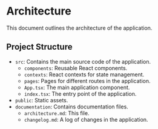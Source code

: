 # Architecture

This document outlines the architecture of the application.

## Project Structure

- `src`: Contains the main source code of the application.
  - `components`: Reusable React components.
  - `contexts`: React contexts for state management.
  - `pages`: Pages for different routes in the application.
  - `App.tsx`: The main application component.
  - `index.tsx`: The entry point of the application.
- `public`: Static assets.
- `documentation`: Contains documentation files.
  - `architecture.md`: This file.
  - `changelog.md`: A log of changes in the application. 